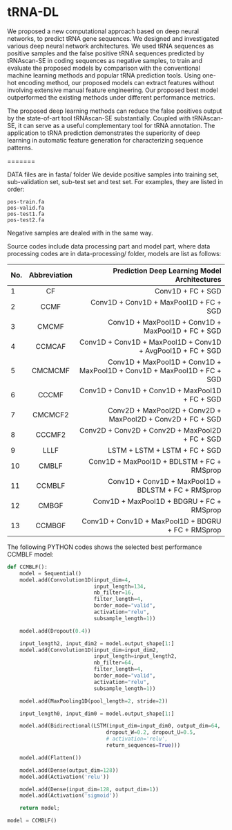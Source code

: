 # tRNA-DL

We proposed a new computational approach based on deep neural networks, to predict tRNA gene sequences. We designed and investigated various deep neural network architectures. We used tRNA sequences as positive samples and the false positive tRNA sequences predicted by tRNAscan-SE in coding sequences as negative samples, to train and evaluate the proposed models by comparison with the conventional machine learning methods and popular tRNA prediction tools. Using one-hot encoding method, our proposed models can extract features without involving extensive manual feature engineering. Our proposed best model outperformed the existing methods under different performance metrics.

The proposed deep learning methods can reduce the false positives output by the state-of-art tool tRNAscan-SE substantially. Coupled with tRNAscan-SE, it can serve as a useful complementary tool for tRNA annotation. The application to tRNA prediction demonstrates the superiority of deep learning in automatic feature generation for characterizing sequence patterns.



=======

DATA files are in fasta/ folder
We devide positive samples into training set, sub-validation set, sub-test set and test set.
For examples, they are listed in order:
```
pos-train.fa	
pos-valid.fa
pos-test1.fa	
pos-test2.fa	
```
Negative samples are dealed with in the same way.


Source codes include data processing part and model part, where data processing codes are in data-processing/ folder, models are list 
as follows:

| No.| Abbreviation | Prediction Deep Learning Model Architectures| 
| ------------- |:-------------:| -----:|
1 | CF | Conv1D + FC + SGD
2 | CCMF | Conv1D + Conv1D + MaxPool1D + FC + SGD
3 | CMCMF | Conv1D + MaxPool1D + Conv1D + MaxPool1D + FC + SGD
4 | CCMCAF | Conv1D + Conv1D + MaxPool1D + Conv1D + AvgPool1D + FC + SGD
5 | CMCMCMF | Conv1D + MaxPool1D + Conv1D + MaxPool1D + Conv1D + MaxPool1D + FC + SGD
6 | CCCMF | Conv1D + Conv1D + Conv1D + MaxPool1D + FC + SGD
7 | CMCMCF2 | Conv2D + MaxPool2D + Conv2D + MaxPool2D + Conv2D + FC + SGD
8 | CCCMF2 | Conv2D + Conv2D + Conv2D + MaxPool2D + FC + SGD
9 | LLLF | LSTM + LSTM + LSTM + FC + SGD
10 | CMBLF | Conv1D + MaxPool1D + BDLSTM + FC + RMSprop
11 | CCMBLF | Conv1D + Conv1D + MaxPool1D + BDLSTM + FC + RMSprop
12 | CMBGF | Conv1D + MaxPool1D + BDGRU + FC + RMSprop
13 | CCMBGF | Conv1D + Conv1D + MaxPool1D + BDGRU + FC + RMSprop


The following PYTHON codes shows the selected best performance CCMBLF model:
```py
def CCMBLF():
    model = Sequential()
    model.add(Convolution1D(input_dim=4,
                            input_length=134,
                            nb_filter=16,
                            filter_length=4,
                            border_mode="valid",
                            activation="relu",
                            subsample_length=1))

    model.add(Dropout(0.4))

    input_length2, input_dim2 = model.output_shape[1:]
    model.add(Convolution1D(input_dim=input_dim2,
                            input_length=input_length2,
                            nb_filter=64,
                            filter_length=4,
                            border_mode="valid",
                            activation="relu",
                            subsample_length=1))

    model.add(MaxPooling1D(pool_length=2, stride=2))

    input_length0, input_dim0 = model.output_shape[1:]

    model.add(Bidirectional(LSTM(input_dim=input_dim0, output_dim=64,
                                dropout_W=0.2, dropout_U=0.5,
                                # activation='relu',
                                return_sequences=True)))

    model.add(Flatten())

    model.add(Dense(output_dim=128))
    model.add(Activation('relu'))

    model.add(Dense(input_dim=128, output_dim=1))
    model.add(Activation('sigmoid'))

    return model;

model = CCMBLF()
```

